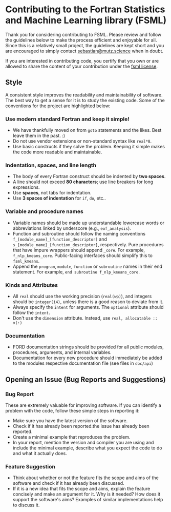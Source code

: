 # Contributing to the Fortran Statistics and Machine Learning library (FSML)

Thank you for considering contributing to FSML. Please review and follow the guidelines below to make the process
efficient and enjoyable for all. Since this is a relatively small project, the guidelines are kept short and you
are encouraged to simply contact [sebastian@mutz.science](mailto:sebastian@mutz.science) when in doubt.

If you are interested in contributing code, you certify that you own or are allowed to share the content of your
contribution under the [fsml license](https://github.com/sebastian-mutz/fsml/blob/HEAD/LICENCE).

## Style

A consistent style improves the readability and maintainability of software. The best way to get a sense for it
is to study the existing code. Some of the conventions for the project are highlighted below:

### Use modern standard Fortran and keep it simple!

* We have thankfully moved on from `goto` statements and the likes. Best leave them in the past. :)
* Do not use vendor extensions or non-standard syntax like `real*8`.
* Use basic constructs if they solve the problem. Keeping it simple makes the code more readable and maintainable.

### Indentation, spaces, and line length

* The body of every Fortran construct should be indented by **two spaces**.
* A line should not exceed **80 characters**; use line breakers for long expressions.
* Use **spaces**, not tabs for indentation.
* Use **3 spaces of indentation** for `if`, `do`, etc..

### Variable and procedure names

* Variable names should be made up understandable lowercase words or abbreviations linked by underscore
  (e.g., `eof_analysis`).
* Function and subroutine should follow the naming conventions `f_[module_name]_[function_descriptor]`
  and `s_[module_name]_[function_descriptor]`, respectively. Pure procedures that have impure wrappers
  should append `_core`. For example, `f_nlp_kmeans_core`. Public-facing interfaces should simplify this
  to `fsml_kmeans`.
* Append the `program`, `module`, `function` or `subroutine` names in their end statement.
  For example, `end subroutine f_nlp_kmeans_core`.
  
### Kinds and Attributes

* All `real` should use the working precision (`real(wp)`), and integers should be `integer(i4)`, unless
  there is a good reason to deviate from it.
* Always specify the `intent` for arguments. The `optional` attribute should follow the `intent`.
* Don't use the `dimension` attribute. Instead, use  `real, allocatable :: x(:)`

### Documentation

* FORD documentation strings should be provided for all public modules, procedures, arguments, and internal variables.
* Documentation for every new procedure should immediately be added to the modules respective documentation file
  (see files in `doc/api`)


## Opening an Issue (Bug Reports and Suggestions)

### Bug Report

These are extremely valuable for improving software. If you can identify a problem
with the code, follow these simple steps in reporting it:

* Make sure you have the latest version of the software.
* Check if it has already been reported.the issue has already been reported.
* Create a minimal example that reproduces the problem.
* In your report, mention the version and compiler you are using and include the minimal example,
  describe what you expect the code to do and what it actually does.
  
### Feature Suggestion

* Think about whether or not the feature fits the scope and aims of the software and check if it has already been discussed.
* If it is a new idea that fits the scope and aims, explain the feature concisely and make an argument for it.
  Why is it needed? How does it support the software's aims? Examples of similar implementations help to discuss it.


